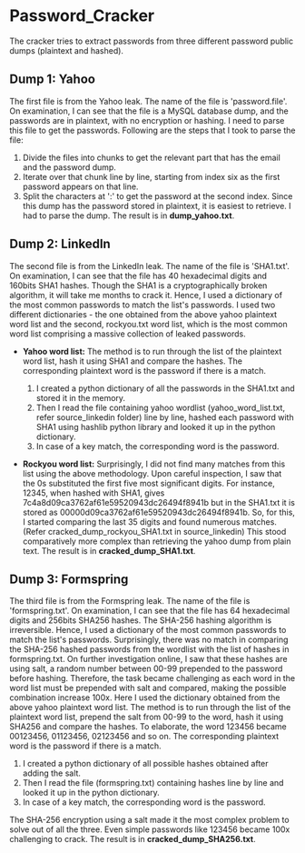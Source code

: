 # Password_Cracker
The cracker tries to extract passwords from three different password public dumps (plaintext and hashed).

## Dump 1: Yahoo

The first file is from the Yahoo leak. The name of the file is 'password.file'. On examination, I can see that the file is a MySQL database dump, and the passwords are in plaintext, with no encryption or hashing.
I need to parse this file to get the passwords. Following are the steps that I took to parse the file:
  1. Divide the files into chunks to get the relevant part that has the email and the password dump.
  2. Iterate over that chunk line by line, starting from index six as the first password appears on that line.
  3. Split the characters at ':' to get the password at the second index.
Since this dump has the password stored in plaintext, it is easiest to retrieve. I had to parse the dump. The result is in **dump_yahoo.txt**.

## Dump 2: LinkedIn

The second file is from the LinkedIn leak. The name of the file is 'SHA1.txt'. On examination, I can see that the file has 40 hexadecimal digits and 160bits SHA1 hashes. Though the SHA1 is a cryptographically broken algorithm, it will take me months to crack it. Hence, I used a dictionary of the most common passwords to match the list's passwords.
I used two different dictionaries - the one obtained from the above yahoo plaintext word list and the second, rockyou.txt word list, which is the most common word list comprising a massive collection of leaked passwords.
  - **Yahoo word list:**
  The method is to run through the list of the plaintext word list, hash it using SHA1 and compare the hashes. The corresponding plaintext word is the password if there is a match.
      1. I created a python dictionary of all the passwords in the SHA1.txt and stored it in the memory.
      2. Then I read the file containing yahoo wordlist (yahoo_word_list.txt, refer source_linkedin folder) line by line, hashed each password with SHA1 using hashlib      python library and looked it up in the python dictionary.
      3. In case of a key match, the corresponding word is the password.

  - **Rockyou word list:**
  Surprisingly, I did not find many matches from this list using the above methodology. Upon careful inspection, I saw that the 0s substituted the first five most significant digits. For instance, 12345, when hashed with SHA1, gives 7c4a8d09ca3762af61e59520943dc26494f8941b but in the SHA1.txt it is stored as 00000d09ca3762af61e59520943dc26494f8941b. So, for this, I started comparing the last 35 digits and found numerous matches. (Refer cracked_dump_rockyou_SHA1.txt in source_linkedin)
  This stood comparatively more complex than retrieving the yahoo dump from plain text. The result is in **cracked_dump_SHA1.txt**.


## Dump 3: Formspring
The third file is from the Formspring leak. The name of the file is 'formspring.txt'. On examination, I can see that the file has 64 hexadecimal digits and 256bits SHA256 hashes. The SHA-256 hashing algorithm is irreversible. Hence, I used a dictionary of the most common passwords to match the list's passwords. Surprisingly, there was no match in comparing the SHA-256 hashed passwords from the wordlist with the list of hashes in formspring.txt. On further investigation online, I saw that these hashes are using salt, a random number between 00-99 prepended to the password before hashing. Therefore, the task became challenging as each word in the word list must be prepended with salt and compared, making the possible combination increase 100x.
Here I used the dictionary obtained from the above yahoo plaintext word list. The method is to run through the list of the plaintext word list, prepend the salt from 00-99 to the word, hash it using SHA256 and compare the hashes. To elaborate, the word 123456 became 00123456, 01123456, 02123456 and so on. The corresponding plaintext word is the password if there is a match.
  1. I created a python dictionary of all possible hashes obtained after adding the salt.
  2. Then I read the file (formspring.txt) containing hashes line by line and looked it up in the python dictionary.
  3. In case of a key match, the corresponding word is the password.

The SHA-256 encryption using a salt made it the most complex problem to solve out of all the three. Even simple passwords like 123456 became 100x challenging to crack. The result is in **cracked_dump_SHA256.txt**.
